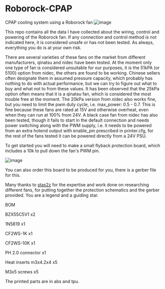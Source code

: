 # Roborock-CPAP
CPAP cooling system using a Roborock fan
![image](https://user-images.githubusercontent.com/121378039/209463936-7d26f6cb-ce1e-449f-b166-296438bd0f6a.png)

This repo contains all the data I have collected about the wiring, control and powering of the Roborock fan. If any connection and control method is not indicated here, it is considered unsafe or has not been tested. As always, everything you do is at your own risk.

There are several varieties of these fans on the market from different manufacturers, qinatsu and nidec have been tested. At the moment only one type of fan is considered unsuitable for our purposes, it is the 51kPA (or 5100) option from nidec, the others are found to be working. Chinese sellers often designate them in assumed pressure capacity, which probably has nothing to do with actual performance, but we can try to figure out what to buy and what not to from these values. It has been observed that the 25kPa option often means that it is a qinatsu fan, which is considered the most trouble free at the moment. The 20kPa version from nidec also works fine, but you need to limit the pwm duty cycle, i.e. max_power: 0.5 - 0.7. This is fine because these fans are rated at 15V and otherwise overheat, even when they can run at 100% from 24V. A black case fan from nidec has also been tested, though it fails to start in the default connection and needs power switching along with the PWM supply, i.e. it needs to be powered from an extra hotend output with enable_pin prescribed in printer.cfg, for the rest of the fans tested it can be powered directly from a 24V PSU. 

To get started you will need to make a small flyback protection board, which includes a 10k to pull down the fan's PWM pin. 

![image](https://user-images.githubusercontent.com/121378039/209463332-eb5e78bd-5d68-430a-9899-52e133a1f721.png)

You can also order this board to be produced for you, there is a gerber file for this.

Many thanks to [stas2z](https://github.com/stas2z) for the expertise and work done on researching different fans, for putting together the protection schematics and the gerber provided. You are a legend and a guiding star.

BOM 

BZX55C5V1 x2

1N5819 x1

CF2WS-1K x1

CF2WS-10K x1

PH 2.0 connector x1

Heat inserts m3x4.2x4 x5

M3x5 screws x5

The printed parts are in abs and tpu.
